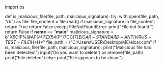 import os

def is_malicious_file(file_path, malicious_signature):
try:
with open(file_path, "rb") as file:
file_content = file.read()
if malicious_signature in file_content:
return True
return False
except FileNotFoundError:
print("File not found.")
return False
if __name__ == "__main__"
malicious_signature = b"X5O!P%@AP[4\PZX54(P^)7CC)7}$EICAR-STANDARD-ANTIVIRUS-TEST-FILE!$H+H*"
file_path = r"C:\Users\USER\Desktop\ME\eicar.com" 
if is_malicious_file(file_path, malicious_signature):
print("Malicious file has been detected.")
input('Do you want to delete')
os.remove(file_path)
print("File deleted")
else:
print("File appears to be clean.")
